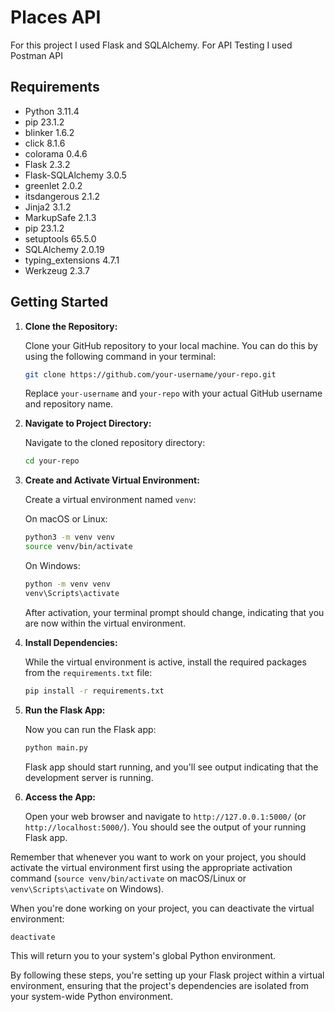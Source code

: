 # Places API
 
 For this project I used Flask and SQLAlchemy. For API Testing I used Postman API


## Requirements
- Python 3.11.4
- pip 23.1.2
- blinker 1.6.2
- click 8.1.6
- colorama 0.4.6
- Flask 2.3.2
- Flask-SQLAlchemy 3.0.5
- greenlet 2.0.2
- itsdangerous 2.1.2
- Jinja2 3.1.2
- MarkupSafe 2.1.3
- pip 23.1.2
- setuptools 65.5.0
- SQLAlchemy 2.0.19
- typing_extensions 4.7.1
- Werkzeug 2.3.7

## Getting Started

1. **Clone the Repository:**

   Clone your GitHub repository to your local machine. You can do this by using the following command in your terminal:

   ```bash
   git clone https://github.com/your-username/your-repo.git
   ```

   Replace `your-username` and `your-repo` with your actual GitHub username and repository name.

2. **Navigate to Project Directory:**

   Navigate to the cloned repository directory:

   ```bash
   cd your-repo
   ```

3. **Create and Activate Virtual Environment:**

   Create a virtual environment named `venv`:

   On macOS or Linux:

   ```bash
   python3 -m venv venv
   source venv/bin/activate
   ```

   On Windows:

   ```bash
   python -m venv venv
   venv\Scripts\activate
   ```

   After activation, your terminal prompt should change, indicating that you are now within the virtual environment.

4. **Install Dependencies:**

   While the virtual environment is active, install the required packages from the `requirements.txt` file:

   ```bash
   pip install -r requirements.txt
   ```

5. **Run the Flask App:**

   Now you can run the Flask app:

   ```bash
   python main.py
   ```

   Flask app should start running, and you'll see output indicating that the development server is running.

6. **Access the App:**

   Open your web browser and navigate to `http://127.0.0.1:5000/` (or `http://localhost:5000/`). You should see the output of your running Flask app.

Remember that whenever you want to work on your project, you should activate the virtual environment first using the appropriate activation command (`source venv/bin/activate` on macOS/Linux or `venv\Scripts\activate` on Windows).

When you're done working on your project, you can deactivate the virtual environment:

```bash
deactivate
```

This will return you to your system's global Python environment.

By following these steps, you're setting up your Flask project within a virtual environment, ensuring that the project's dependencies are isolated from your system-wide Python environment.